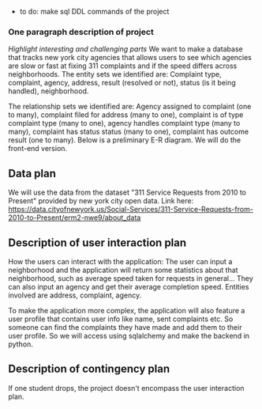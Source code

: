 
- to do: make sql DDL commands of the project

### One paragraph description of project
*Highlight interesting and challenging parts*
We want to make a database that tracks new york city agencies that allows users to see which agencies are slow or fast at fixing 311 complaints and if the speed differs across neighborhoods. The entity sets we identified are: Complaint type, complaint, agency, address, result (resolved or not), status (is it being handled), neighborhood. 

The relationship sets we identified are: Agency assigned to complaint (one to many), complaint filed for address (many to one), complaint is of type complaint type (many to one), agency handles complaint type (many to many), complaint has status status (many to one), complaint has outcome result (one to many). Below is a preliminary E-R diagram. We will do the front-end version.

## Data plan
We will use the data from the dataset "311 Service Requests from 2010 to Present" provided by new york city open data. Link here: https://data.cityofnewyork.us/Social-Services/311-Service-Requests-from-2010-to-Present/erm2-nwe9/about_data

## Description of user interaction plan
How the users can interact with the application: The user can input a neighborhood and the application will return some statistics about that neighborhood, such as average speed taken for requests in general... They can also input an agency and get their average completion speed. Entities involved are address, complaint, agency.

To make the application more complex, the application will also feature a user profile that contains user info like name, sent complaints etc. So someone can find the complaints they have made and add them to their user profile. So we will access using sqlalchemy and make the backend in python.

## Description of contingency plan
If one student drops, the project doesn't encompass the user interaction plan.

